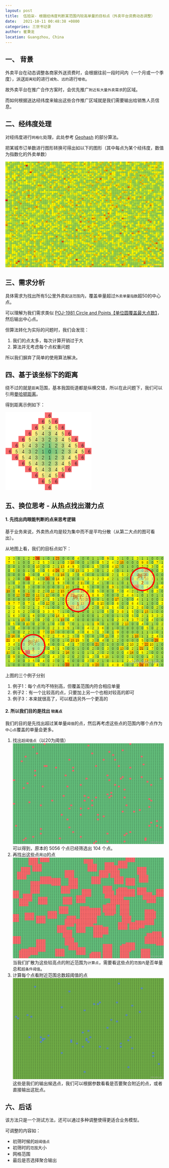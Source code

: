 ```yaml
---
layout: post
title:  伍拾柒- 根据经纬度判断某范围内较高单量的目标点（外卖平台资费动态调整）
date:   2021-10-11 00:48:38 +0800
categories: 三世书记录
author: 崔秉龙
location: Guangzhou, China
---
```



## 一、 背景

外卖平台在动态调整各商家外送资费时，会根据往前一段时间内（一个月或一个季度），派送`距离短`的进行`减免`、`远的`进行`增收`。

故外卖平台在推广合作方案时，会优先推广`附近有大量外卖需求`的区域。

而如何根据送达经纬度来输出这些合作推广区域就是我们需要输出给销售人员信息。

## 二、经纬度处理

对经纬度进行`网格化`处理，此处参考 [Geohash](https://www.jianshu.com/p/2fd0cf12e5ba) 的部分算法。

把某城市订单数进行图形转换可得出如以下的图形（其中每点为某个经纬度，数值为指数化的外卖单数）

![某地城市](/photo/InPost/57-1.png)

## 三、需求分析

具体需求为找出所有5公里外卖`配送范围`内，覆盖单量超过`外卖单量指数`超50的中心点。


可以理解为我们需求类似 [POJ-1981 Circle and Points【单位圆覆盖最大点数】](https://blog.csdn.net/zt2650693774/article/details/99329383?utm_source=Berry)，然后输出中心点。

但算法转化为实际的问题时，我们会发现：
1. 我们的点太多，每次计算开销过于大
2. 算法并无考虑每个点权重问题

所以我们摒弃了简单的使用算法解决。

## 四、基于该坐标下的距离

绕不过的就是`距离`范围，基本我国街道都是纵横交错，所以在此问题下，我们可以引用[曼哈顿距离](https://baike.baidu.com/item/%E6%9B%BC%E5%93%88%E9%A1%BF%E8%B7%9D%E7%A6%BB)。

得到距离示例如下：

![曼哈顿距离](/photo/InPost/57-2.png)

## 五、换位思考 - 从热点找出潜力点

#### 1. 先找出肉眼能判断的点来思考逻辑

基于业务来说，外卖热点均是较为集中而不是平均分散（从第二大点的图可看出）。

从地图上看，我们的目标点如下：

![例子](/photo/InPost/57-3.png)

上图的三个例子分别
1. 例子1：每个点均不特别高，但覆盖范围内符合相应单量
2. 例子2：有一个比较高的点，只要加上另一个也相对较高的即可
3. 例子3：本来就很高了，可以框选另外一个更高的

#### 2. 所以我们目的是找出 `较高点`

我们的目的是先找出超过某单量`阈值`的点，然后再考虑这些点的范围内哪个点作为`中心点`覆盖的单量会更多。

1. 找出`超阈值点`（以20为阈值）
![点](/photo/InPost/57-4.png)
可以得到，原本的 5056 个点已经筛选出 104 个点。
2. 再找出这些点`周边`的点
![扩散](/photo/InPost/57-5.png)
当我们扩散为这些较高点的附近范围为`计算点`，需要看这些点的`范围内`是否单量总和`超条件阈值`。
3. 计算每个点看附近范围总数超阈值的点
![候选点](/photo/InPost/57-6.png)
这些是我们的输出候选点，我们可以根据参数看看是否要聚合附近的点，或者直接输出这批点。

## 六、后话

该方法只是一个测试方法，还可以通过多种调整使得更适合业务模型。

可调整的内容如：
- 初筛时候的`超阈值点`
- 初筛时的`范围`大小
- 网格范围
- 最后是否选择聚合输出
